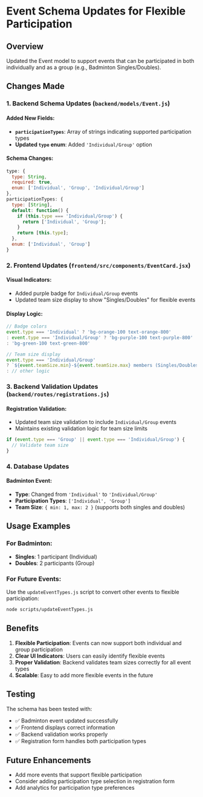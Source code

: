 # Event Schema Updates for Flexible Participation

## Overview
Updated the Event model to support events that can be participated in both individually and as a group (e.g., Badminton Singles/Doubles).

## Changes Made

### 1. Backend Schema Updates (`backend/models/Event.js`)

#### Added New Fields:
- **`participationTypes`**: Array of strings indicating supported participation types
- **Updated `type` enum**: Added `'Individual/Group'` option

#### Schema Changes:
```javascript
type: {
  type: String,
  required: true,
  enum: ['Individual', 'Group', 'Individual/Group']
},
participationTypes: {
  type: [String],
  default: function() {
    if (this.type === 'Individual/Group') {
      return ['Individual', 'Group'];
    }
    return [this.type];
  },
  enum: ['Individual', 'Group']
}
```

### 2. Frontend Updates (`frontend/src/components/EventCard.jsx`)

#### Visual Indicators:
- Added purple badge for `Individual/Group` events
- Updated team size display to show "Singles/Doubles" for flexible events

#### Display Logic:
```javascript
// Badge colors
event.type === 'Individual' ? 'bg-orange-100 text-orange-800' 
: event.type === 'Individual/Group' ? 'bg-purple-100 text-purple-800'
: 'bg-green-100 text-green-800'

// Team size display
event.type === 'Individual/Group'
? `${event.teamSize.min}-${event.teamSize.max} members (Singles/Doubles)`
: // other logic
```

### 3. Backend Validation Updates (`backend/routes/registrations.js`)

#### Registration Validation:
- Updated team size validation to include `Individual/Group` events
- Maintains existing validation logic for team size limits

```javascript
if (event.type === 'Group' || event.type === 'Individual/Group') {
  // Validate team size
}
```

### 4. Database Updates

#### Badminton Event:
- **Type**: Changed from `'Individual'` to `'Individual/Group'`
- **Participation Types**: `['Individual', 'Group']`
- **Team Size**: `{ min: 1, max: 2 }` (supports both singles and doubles)

## Usage Examples

### For Badminton:
- **Singles**: 1 participant (Individual)
- **Doubles**: 2 participants (Group)

### For Future Events:
Use the `updateEventTypes.js` script to convert other events to flexible participation:

```bash
node scripts/updateEventTypes.js
```

## Benefits

1. **Flexible Participation**: Events can now support both individual and group participation
2. **Clear UI Indicators**: Users can easily identify flexible events
3. **Proper Validation**: Backend validates team sizes correctly for all event types
4. **Scalable**: Easy to add more flexible events in the future

## Testing

The schema has been tested with:
- ✅ Badminton event updated successfully
- ✅ Frontend displays correct information
- ✅ Backend validation works properly
- ✅ Registration form handles both participation types

## Future Enhancements

- Add more events that support flexible participation
- Consider adding participation type selection in registration form
- Add analytics for participation type preferences
